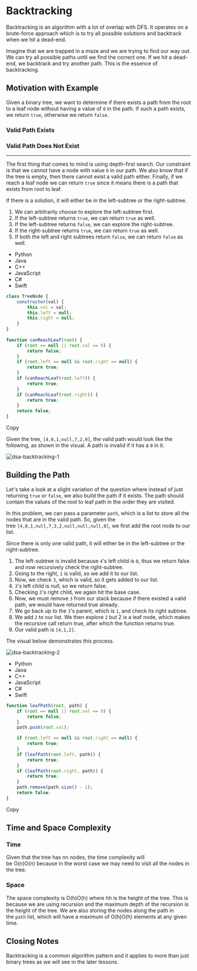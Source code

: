 # Backtracking

Backtracking is an algorithm with a lot of overlap with DFS. It operates on a brute-force approach which is to try all possible solutions and backtrack when we hit a dead-end.

Imagine that we are trapped in a maze and we are trying to find our way out. We can try all possible paths until we find the correct one. If we hit a dead-end, we backtrack and try another path. This is the essence of backtracking.

## Motivation with Example

Given a binary tree, we want to determine if there exists a path from the root to a leaf node without having a value of `0` in the path. If such a path exists, we return `true`, otherwise we return `false`.

### Valid Path Exists

### Valid Path Does Not Exist

---

The first thing that comes to mind is using depth-first search. Our constraint is that we cannot have a node with value `0` in our path. We also know that if the tree is empty, then there cannot exist a valid path either. Finally, if we reach a leaf node we can return `true` since it means there is a path that exists from root to leaf.

If there is a solution, it will either be in the left-subtree or the right-subtree.

1. We can arbitrarily choose to explore the left-subtree first.
2. If the left-subtree returns `true`, we can return `true` as well.
3. If the left-subtree returns `false`, we can explore the right-subtree.
4. If the right-subtree returns `true`, we can return `true` as well.
5. If both the left and right subtrees return `false`, we can return `false` as well.

- Python
- Java
- C++
- JavaScript
- C#
- Swift

```javascript
class TreeNode {
    constructor(val) {
        this.val = val;
        this.left = null;
        this.right = null;
    }
}   
  
function canReachLeaf(root) {
    if (root == null || root.val == 0) {
        return false;
    } 
    if (root.left == null && root.right == null) {
        return true;
    }
    if (canReachLeaf(root.left)) {
        return true;
    }
    if (canReachLeaf(root.right)) {
        return true;
    }
    return false;
}
```

Copy

Given the tree, `[4,0,1,null,7,2,0]`, the valid path would look like the following, as shown in the visual. A path is invalid if it has a `0` in it.

![dsa-backtracking-1](https://imagedelivery.net/CLfkmk9Wzy8_9HRyug4EVA/eee1dde9-450c-436e-f62a-7a2328d8bf00/sharpen=1)

## Building the Path

Let's take a look at a slight variation of the question where instead of just returning `true` or `false`, we also build the path if it exists. The path should contain the values of the root to leaf path in the order they are visited.

In this problem, we can pass a parameter `path`, which is a list to store all the nodes that are in the valid path. So, given the tree `[4,0,1,null,7,3,2,null,null,null,0]`, we first add the root node to our list.

Since there is only one valid path, it will either be in the left-subtree or the right-subtree.

1. The left-subtree is invalid because `4`'s left child is `0`, thus we return false and now recursively check the right-subtree.
2. Going to the right, `1` is valid, so we add it to our list.
3. Now, we check `3`, which is valid, so it gets added to our list.
4. `3`'s left child is null, so we return false.
5. Checking `3`'s right child, we again hit the base case.
6. Now, we must remove `3` from our stack because if there existed a valid path, we would have returned true already.
7. We go back up to the `3`'s parent, which is `1`, and check its right subtree.
8. We add `2` to our list. We then explore `2` but 2 is a leaf node, which makes the recursive call return true, after which the function returns true.
9. Our valid path is `[4,1,2]`.

The visual below demonstrates this process.

![dsa-backtracking-2](https://imagedelivery.net/CLfkmk9Wzy8_9HRyug4EVA/e8f4343e-0018-4a98-4884-c5aaa513d000/sharpen=1)

- Python
- Java
- C++
- JavaScript
- C#
- Swift

```javascript
function leafPath(root, path) {
    if (root == null || root.val == 0) {
        return false;
    }
    path.push(root.val);

    if (root.left == null && root.right == null) {
        return true;
    }
    if (leafPath(root.left, path)) {
        return true;
    }
    if (leafPath(root.right, path)) {
        return true;
    }
    path.remove(path.size() - 1);
    return false;
}
```

Copy

## Time and Space Complexity

### Time

Given that the tree has nn nodes, the time complexity will be O(n)O(n) because in the worst case we may need to visit all the nodes in the tree.

### Space

The space complexity is O(h)O(h) where hh is the height of the tree. This is because we are using recursion and the maximum depth of the recursion is the height of the tree. We are also storing the nodes along the path in the `path` list, which will have a maximum of O(h)O(h) elements at any given time.

## Closing Notes

Backtracking is a common algorithm pattern and it applies to more than just binary trees as we will see in the later lessons.